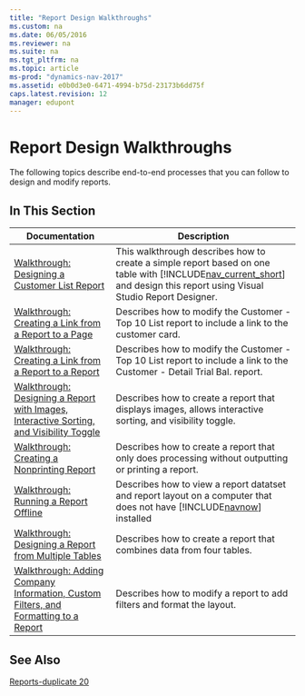 ```yaml
---
title: "Report Design Walkthroughs"
ms.custom: na
ms.date: 06/05/2016
ms.reviewer: na
ms.suite: na
ms.tgt_pltfrm: na
ms.topic: article
ms-prod: "dynamics-nav-2017"
ms.assetid: e0b0d3e0-6471-4994-b75d-23173b6dd75f
caps.latest.revision: 12
manager: edupont
---
```

# Report Design Walkthroughs
The following topics describe end\-to\-end processes that you can follow to design and modify reports.  
  
## In This Section  
  
|Documentation|Description|  
|-------------------|-----------------|  
|[Walkthrough: Designing a Customer List Report](Walkthrough:%20Designing%20a%20Customer%20List%20Report.md)|This walkthrough describes how to create a simple report based on one table with [!INCLUDE[nav_current_short](includes/nav_current_short_md.md)] and design this report using Visual Studio Report Designer.|  
|[Walkthrough: Creating a Link from a Report to a Page](Walkthrough:%20Creating%20a%20Link%20from%20a%20Report%20to%20a%20Page.md)|Describes how to modify the Customer \- Top 10 List report to include a link to the customer card.|  
|[Walkthrough: Creating a Link from a Report to a Report](Walkthrough:%20Creating%20a%20Link%20from%20a%20Report%20to%20a%20Report.md)|Describes how to modify the Customer \- Top 10 List report to include a link to the Customer \- Detail Trial Bal. report.|  
|[Walkthrough: Designing a Report with Images, Interactive Sorting, and Visibility Toggle](Walkthrough:%20Designing%20a%20Report%20with%20Images,%20Interactive%20Sorting,%20and%20Visibility%20Toggle.md)|Describes how to create a report that displays images, allows interactive sorting, and visibility toggle.|  
|[Walkthrough: Creating a Nonprinting Report](Walkthrough:%20Creating%20a%20Nonprinting%20Report.md)|Describes how to create a report that only does processing without outputting or printing a report.|  
|[Walkthrough: Running a Report Offline](Walkthrough:%20Running%20a%20Report%20Offline.md)|Describes how to view a report datatset and report layout on a computer that does not have [!INCLUDE[navnow](includes/navnow_md.md)] installed|  
|[Walkthrough: Designing a Report from Multiple Tables](Walkthrough:%20Designing%20a%20Report%20from%20Multiple%20Tables.md)|Describes how to create a report that combines data from four tables.|  
|[Walkthrough: Adding Company Information, Custom Filters, and Formatting to a Report](Walkthrough:%20Adding%20Company%20Information,%20Custom%20Filters,%20and%20Formatting%20to%20a%20Report.md)|Describes how to modify a report to add filters and format the layout.|  
  
## See Also  
 [Reports\-duplicate 20](Reports-duplicate-20.md)